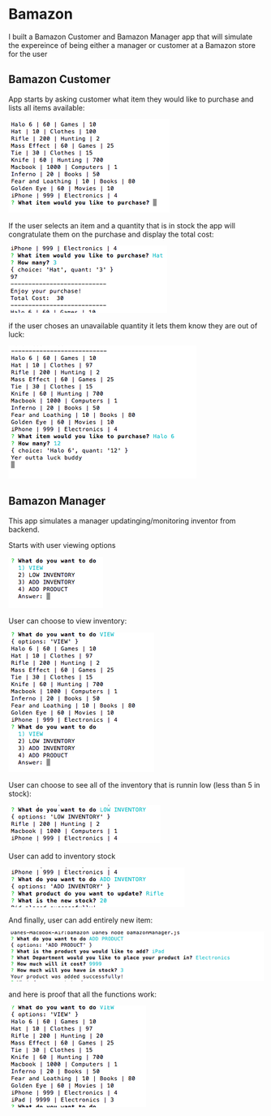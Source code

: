 # Bamazon
I built a Bamazon Customer and Bamazon Manager app that will simulate the expereince of being either a manager or customer at a Bamazon store for the user 

## Bamazon Customer

App starts by asking customer what item they would like to purchase and lists all items available:

![prompt](/images/prompt.png)

If the user selects an item and a quantity that is in stock the app will congratulate them on the purchase and display the total cost:

![purchase](/images/purchase.png)

if the user choses an unavailable quantity it lets them know they are out of luck:

![out](/images/out.png)

## Bamazon Manager

This app simulates a manager updatinging/monitoring inventor from backend. 

Starts with user viewing options

![manager prompt](/images/manager_prompt.png)

User can choose to view inventory:

![view](/images/view.png)

User can choose to see all of the inventory that is runnin low (less than 5 in stock):

![low](/images/low.png)

User can add to inventory stock

![add](/images/add.png)

And finally, user can add entirely new item:  

![add](/images/add-product.png)

and here is proof that all the functions work:

![add](/images/manager-works.png)



